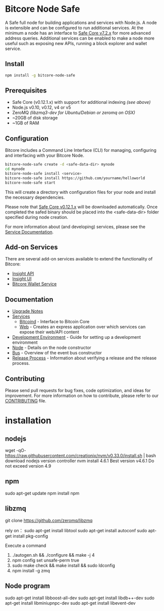 Bitcore Node Safe
============

A Safe full node for building applications and services with Node.js. A node is extensible and can be configured to run additional services. At the minimum a node has an interface to [Safe Core v7.2.x](https://github.com/gordon87github/bitcore-safe) for more advanced address queries. Additional services can be enabled to make a node more useful such as exposing new APIs, running a block explorer and wallet service.

## Install

```bash
npm install -g bitcore-node-safe
```

## Prerequisites

- Safe Core (v0.12.1.x) with support for additional indexing *(see above)*
- Node.js v0.10, v0.12, v4 or v5
- ZeroMQ *(libzmq3-dev for Ubuntu/Debian or zeromq on OSX)*
- ~20GB of disk storage
- ~1GB of RAM

## Configuration

Bitcore includes a Command Line Interface (CLI) for managing, configuring and interfacing with your Bitcore Node.

```bash
bitcore-node-safe create -d <safe-data-dir> mynode
cd mynode
bitcore-node-safe install <service>
bitcore-node-safe install https://github.com/yourname/helloworld
bitcore-node-safe start
```

This will create a directory with configuration files for your node and install the necessary dependencies.

Please note that [Safe Core v0.12.1.x](https://github.com/safepay/safe/tree/v0.12.1.x) will be downloaded automatically. Once completed the safed binary should be placed into the &lt;safe-data-dir&gt; folder specified during node creation.

For more information about (and developing) services, please see the [Service Documentation](docs/services.md).

## Add-on Services

There are several add-on services available to extend the functionality of Bitcore:

- [Insight API](https://github.com/safepay/insight-api-safe/tree/master)
- [Insight UI](https://github.com/safepay/insight-ui-safe/tree/master)
- [Bitcore Wallet Service](https://github.com/safepay/bitcore-wallet-service/tree/master)

## Documentation

- [Upgrade Notes](docs/upgrade.md)
- [Services](docs/services.md)
  - [Bitcoind](docs/services/bitcoind.md) - Interface to Bitcoin Core
  - [Web](docs/services/web.md) - Creates an express application over which services can expose their web/API content
- [Development Environment](docs/development.md) - Guide for setting up a development environment
- [Node](docs/node.md) - Details on the node constructor
- [Bus](docs/bus.md) - Overview of the event bus constructor
- [Release Process](docs/release.md) - Information about verifying a release and the release process.

## Contributing

Please send pull requests for bug fixes, code optimization, and ideas for improvement. For more information on how to contribute, please refer to our [CONTRIBUTING](https://github.com/bitpay/bitcore/blob/master/CONTRIBUTING.md) file.

installation
============

## nodejs

wget -qO- https://raw.githubusercontent.com/creationix/nvm/v0.33.0/install.sh | bash
download nodejs version controller
nvm install 4.6.1
Best version  v4.6.1
Do not exceed version 4.9

## npm
sudo apt-get update
npm install npm

## libzmq
git clone https://github.com/zeromq/libzmq


rely on：
sudo apt-get install libtool
sudo apt-get install autoconf
sudo apt-get install pkg-config

Execute a command 
1) ./autogen.sh && ./configure && make -j 4
2) npm config set unsafe-perm true
3) sudo make check && make install && sudo ldconfig
4) npm install -g zmq

## Node program

sudo apt-get install libboost-all-dev
sudo apt-get install libdb++-dev
sudo apt-get install libminiupnpc-dev
sudo apt-get install libevent-dev

